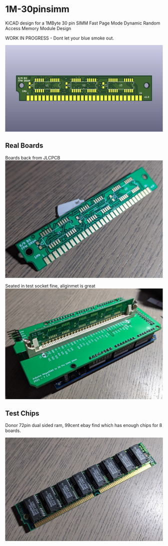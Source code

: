 # 1M-30pinsimm

KiCAD design for a 1MByte 30 pin SIMM Fast Page Mode Dynamic Random Access Memory Module Design

WORK IN PROGRESS - Dont let your blue smoke out.

![1msim30](images/main.png)

## Real Boards

Boards back from JLCPCB
![prod1](images/prod-board1.png)

Seated in test socket fine, aliginmet is great
![prod2](images/prod-board2.png)


## Test Chips

Donor 72pin dual sided ram, 99cent ebay find which has enough chips for 8 boards. 

![donor](images/donor.png)